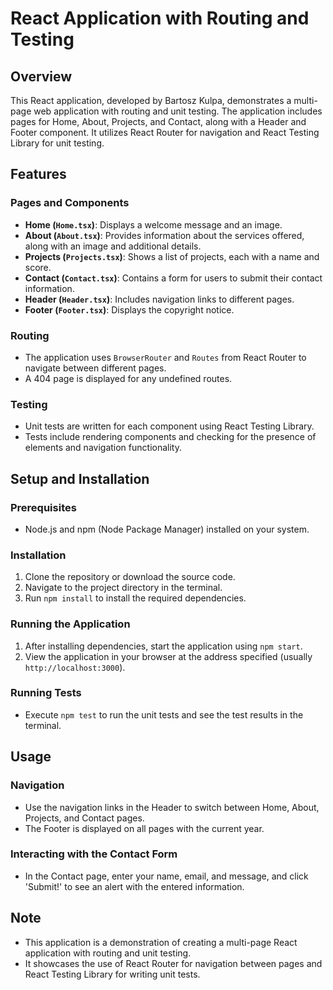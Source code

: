 # React Application with Routing and Testing

## Overview

This React application, developed by Bartosz Kulpa, demonstrates a multi-page web application with routing and unit testing. The application includes pages for Home, About, Projects, and Contact, along with a Header and Footer component. It utilizes React Router for navigation and React Testing Library for unit testing.

## Features

### Pages and Components

- **Home (`Home.tsx`)**: Displays a welcome message and an image.
- **About (`About.tsx`)**: Provides information about the services offered, along with an image and additional details.
- **Projects (`Projects.tsx`)**: Shows a list of projects, each with a name and score.
- **Contact (`Contact.tsx`)**: Contains a form for users to submit their contact information.
- **Header (`Header.tsx`)**: Includes navigation links to different pages.
- **Footer (`Footer.tsx`)**: Displays the copyright notice.

### Routing

- The application uses `BrowserRouter` and `Routes` from React Router to navigate between different pages.
- A 404 page is displayed for any undefined routes.

### Testing

- Unit tests are written for each component using React Testing Library.
- Tests include rendering components and checking for the presence of elements and navigation functionality.

## Setup and Installation

### Prerequisites

- Node.js and npm (Node Package Manager) installed on your system.

### Installation

1. Clone the repository or download the source code.
2. Navigate to the project directory in the terminal.
3. Run `npm install` to install the required dependencies.

### Running the Application

1. After installing dependencies, start the application using `npm start`.
2. View the application in your browser at the address specified (usually `http://localhost:3000`).

### Running Tests

- Execute `npm test` to run the unit tests and see the test results in the terminal.

## Usage

### Navigation

- Use the navigation links in the Header to switch between Home, About, Projects, and Contact pages.
- The Footer is displayed on all pages with the current year.

### Interacting with the Contact Form

- In the Contact page, enter your name, email, and message, and click 'Submit!' to see an alert with the entered information.

## Note

- This application is a demonstration of creating a multi-page React application with routing and unit testing.
- It showcases the use of React Router for navigation between pages and React Testing Library for writing unit tests.

